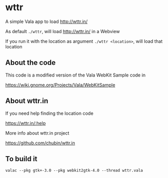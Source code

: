 # wttr
A simple Vala app to load http://wttr.in/

As default `./wttr`, will load http://wttr.in/ in a Webview

If you run it with the location as argument `./wttr <location>`, will load that location

## About the code
This code is a modified version of the Vala WebKit Sample code in

https://wiki.gnome.org/Projects/Vala/WebKitSample


## About wttr.in
If you need help finding the location code

https://wttr.in/:help

More info about wttr.in project

https://github.com/chubin/wttr.in

## To build it
`valac --pkg gtk+-3.0 --pkg webkit2gtk-4.0 --thread wttr.vala`
